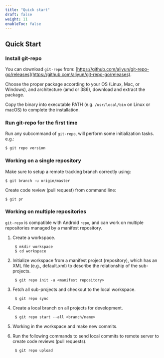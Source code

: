 ```yaml
---
title: "Quick start"
draft: false
weight: 11
enableToc: false
---
```


## Quick Start

### Install git-repo

You can download `git-repo` from: [https://github.com/aliyun/git-repo-go/releases](https://github.com/aliyun/git-repo-go/releases).

Choose the proper package according to your OS (Linux, Mac, or Windows), and architecture (amd or 386), download and extract the package.

Copy the binary into executable PATH (e.g. `/usr/local/bin` on Linux or macOS) to complete the installation.


### Run git-repo for the first time

Run any subcommand of `git-repo`, will perform some initialization tasks. e.g.:

    $ git repo version


### Working on a single repository

Make sure to setup a remote tracking branch correctly using:

    $ git branch -u origin/master

Create code review (pull request) from command line:

    $ git pr


### Working on multiple repositories

`git-repo` is compatible with Android `repo`, and can work on multiple repositories managed by a manifest repository.

1. Create a workspace.

        $ mkdir workspace
        $ cd workspace

2. Initialize workspace from a manifest project (repository), which has an XML file (e.g., default.xml) to describe the relationship of the sub-projects.

        $ git repo init -u <manifest repository>

3. Fetch all sub-projects and checkout to the local workspace.

        $ git repo sync

4. Create a local branch on all projects for development.

        $ git repo start --all <branch/name>

5. Working in the workspace and make new commits.

6. Run the following commands to send local commits to remote server to create code reviews (pull requests).

        $ git repo upload
